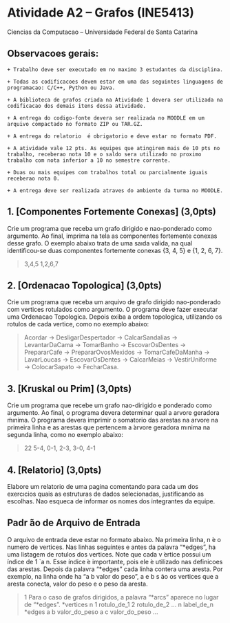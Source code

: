 
# Atividade A2 – Grafos (INE5413)

Ciencias da Computacao – Universidade Federal de Santa Catarina

## Observacoes gerais:

    + Trabalho deve ser executado em no maximo 3 estudantes da disciplina.

    + Todas as codificacoes devem estar em uma das seguintes linguagens de programacao: C/C++, Python ou Java.

    + A biblioteca de grafos criada na Atividade 1 devera ser utilizada na codificacao dos demais itens dessa atividade.

    + A entrega do codigo-fonte devera ser realizada no MOODLE em um arquivo compactado no formato ZIP ou TAR.GZ.

    + A entrega do relatorio  ́e obrigatorio e deve estar no formato PDF.

    + A atividade vale 12 pts. As equipes que atingirem mais de 10 pts no trabalho, receberao nota 10 e o saldo sera utilizado no proximo trabalho com nota inferior a 10 no semestre corrente.

    + Duas ou mais equipes com trabalhos total ou parcialmente iguais receberao nota 0.

    + A entrega deve ser realizada atraves do ambiente da turma no MOODLE.

## 1. [Componentes Fortemente Conexas] (3,0pts) 
Crie um programa que receba um grafo dirigido e nao-ponderado como argumento. Ao final, imprima na tela as componentes fortemente conexas desse grafo. O exemplo abaixo trata de uma saıda valida, na qual identificou-se duas componentes fortemente conexas {3, 4, 5} e {1, 2, 6, 7}.

> 3,4,5
> 1,2,6,7

## 2. [Ordenacao Topologica] (3,0pts) 
Crie um programa que receba um arquivo de grafo dirigido nao-ponderado com vertices rotulados como argumento. O programa deve fazer executar uma Ordenacao Topologica. Depois exiba a ordem topologica, utilizando os rotulos de cada vertice, como no exemplo abaixo:

> Acordar → DesligarDespertador → CalcarSandalias → LevantarDaCama → TomarBanho → EscovarOsDentes → PrepararCafe → PrepararOvosMexidos → TomarCafeDaManha → LavarLoucas → EscovarOsDentes → CalcarMeias → VestirUniforme → ColocarSapato → FecharCasa.

## 3. [Kruskal ou Prim] (3,0pts) 
Crie um programa que recebe um grafo nao-dirigido e ponderado como argumento. Ao final, o programa devera determinar qual a arvore geradora ḿınima. O programa devera imprimir o somatorio das arestas na arvore na primeira linha e as arestas que pertencem a ́arvore geradora mınima na segunda linha,
como no exemplo abaixo:

> 22
> 5-4, 0-1, 2-3, 3-0, 4-1

## 4. [Relatorio] (3,0pts) 
Elabore um relatorio de uma pagina comentando para cada um dos exercıcios quais as estruturas de dados selecionadas, justificando as escolhas. Nao esqueca de informar os nomes dos integrantes da equipe.

## Padr ̃ao de Arquivo de Entrada
O arquivo de entrada deve estar no formato abaixo. Na primeira linha, n  ́e o numero de vertices. Nas linhas seguintes
e antes da palavra “*edges”, ha uma listagem de rotulos dos vertices. Note que cada v ́ertice possui um  ́ındice de 1 `a n.
Esse  ́ındice  ́e importante, pois ele  ́e utilizado nas definicoes das arestas. Depois da palavra “*edges” cada linha contera
uma aresta. Por exemplo, na linha onde ha “a b valor do peso”, a e b s ̃ao os vertices que a aresta conecta, valor do peso
e o peso da aresta.

> 1
> Para o caso de grafos dirigidos, a palavra “*arcs” aparece no lugar de “*edges”.
> *vertices n
> 1 rotulo_de_1
> 2 rotulo_de_2
> ...
> n label_de_n
> *edges
> a b valor_do_peso
> a c valor_do_peso
> ...
